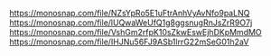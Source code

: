 https://monosnap.com/file/NZsYpRo5E1uFtrAnhVyAvNfo9paLNQ
https://monosnap.com/file/lUQwaWeUfQ1g8ggsnugRnJsZrR9O7j
https://monosnap.com/file/VshGm2rfpK10sZkwEswEjhDKpMmdMO
https://monosnap.com/file/IHJNu56FJ9ASb1lrrG22mSeG01h2aV